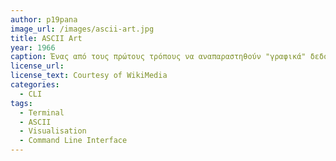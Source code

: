 ```yaml
---
author: p19pana
image_url: /images/ascii-art.jpg
title: ASCII Art
year: 1966
caption: Ένας από τους πρώτους τρόπους να αναπαραστηθούν "γραφικά" δεδομένα ήταν η αναπαράσταση μέσω χαρακτήρων ASCII. Η πρακτική αυτή ξεκίνησε ως απλή γραφή των αντίστοιχων γραμμάτων χρησιμοποιώντας χαρακτήρες, όμως γρήγορα εξελίχθηκε σε σχεδίαση εικόνων, πινάκων, και άλλα, και έτσι περνώντας στο στάδιο της δημιουργικής τέχνης (Εξ' ού και "ASCII Art").
license_url:
license_text: Courtesy of WikiMedia
categories:
  - CLI
tags:
  - Terminal
  - ASCII
  - Visualisation
  - Command Line Interface
---
```

